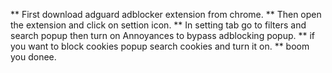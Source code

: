** First download adguard adblocker extension from chrome.
** Then open the extension and click on settion icon.
** In setting tab go to filters and search popup then turn on Annoyances to bypass adblocking popup.
** if you want to block cookies popup search cookies and turn it on.
** boom you donee.
